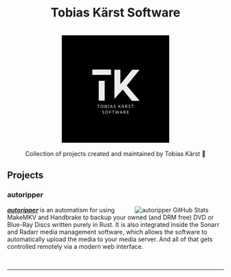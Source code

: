 <h1 align="center">Tobias Kärst Software</h1>

<p align="center">
  <br>
    <a href="https://github.com/tobias-kaerst-software">
        <img src="../assets/logo.png" alt="Logo" width=250px>
    </a>
  <br>
</p>

<p align="center">Collection of projects created and maintained by Tobias Kärst 🌱</p>

## Projects

### autoripper

<a href="https://github.com/tobias-kaerst-software/autoripper">
    <img align="right" width="40%" style="margin: 0 5px" src="https://github-readme-stats.vercel.app/api/pin/?username=tobias-kaerst-software&repo=autoripper&theme=dark" alt="autoripper GitHub Stats">
</a>

_**[autoripper](https://github.com/tobias-kaerst-software/autoripper)**_ is an automatism for using MakeMKV and Handbrake to backup your owned (and DRM free) DVD or Blue-Ray Discs written purely in Rust. It is also integrated inside the Sonarr and Radarr media management software, which allows the software to automatically upload the media to your media server. And all of that gets controlled remotely via a modern web interface.

<br>

---
